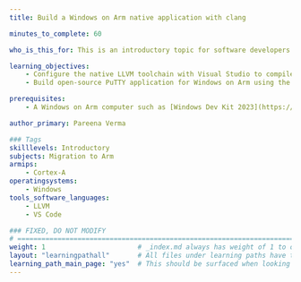 ```yaml
---
title: Build a Windows on Arm native application with clang

minutes_to_complete: 60

who_is_this_for: This is an introductory topic for software developers doing native development on Windows on Arm computers.

learning_objectives:
    - Configure the native LLVM toolchain with Visual Studio to compile for Windows on Arm
    - Build open-source PuTTY application for Windows on Arm using the native LLVM toolchain

prerequisites:
    - A Windows on Arm computer such as [Windows Dev Kit 2023](https://learn.microsoft.com/en-us/windows/arm/dev-kit), Lenovo Thinkpad X13s running Windows 11 or Windows on Arm[virtual machine](/learning-paths/cross-platform/woa_azure/).

author_primary: Pareena Verma

### Tags
skilllevels: Introductory
subjects: Migration to Arm
armips:
    - Cortex-A
operatingsystems:
    - Windows
tools_software_languages:
    - LLVM
    - VS Code

### FIXED, DO NOT MODIFY
# ================================================================================
weight: 1                       # _index.md always has weight of 1 to order correctly
layout: "learningpathall"       # All files under learning paths have this same wrapper
learning_path_main_page: "yes"  # This should be surfaced when looking for related content. Only set for _index.md of learning path content.
---
```

